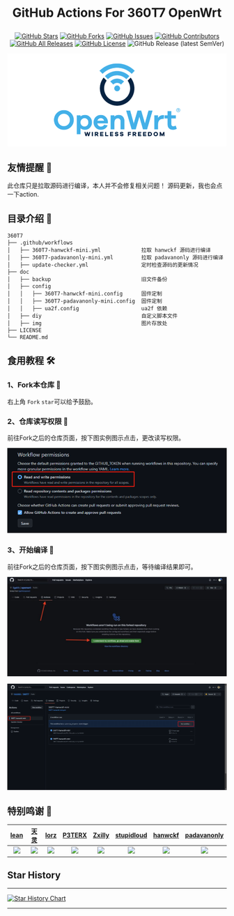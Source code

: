 

<div align="center"> 

<h1 align="center">

GitHub Actions For 360T7 OpenWrt

</h1>

[![GitHub Stars](https://img.shields.io/github/stars/hkk666/360T7?style=flat-square)](https://github.com/hkk666/360T7/stargazers)
[![GitHub Forks](https://img.shields.io/github/forks/hkk666/360T7?style=flat-square)](https://github.com/hkk666/360T7/network)
[![GitHub Issues](https://img.shields.io/github/issues/hkk666/360T7?style=flat-square)](https://github.com/hkk666/360T7/issues)
[![GitHub Contributors](https://img.shields.io/github/contributors/hkk666/360T7?style=flat-square)](https://github.com/hkk666/360T7/graphs/contributors)
[![GitHub All Releases](https://img.shields.io/github/downloads/hkk666/360T7/total?style=flat-square)](https://github.com/hkk666/360T7/releases)
[![GitHub License](https://img.shields.io/github/license/hkk666/360T7?style=flat-square)](https://github.com/hkk666/360T7/blob/main/LICENSE)
![GitHub Release (latest SemVer)](https://img.shields.io/github/v/release/hkk666/360T7?style=flat-square)

</div>

![openwrt](doc/img/openwrt.png)

## 友情提醒 🤣
此仓库只是拉取源码进行编译，本人并不会修复相关问题！
源码更新，我也会点一下action.

## 目录介绍 📖

```tree
360T7
├── .github/workflows
│   ├── 360T7-hanwckf-mini.yml             拉取 hanwckf 源码进行编译
│   ├── 360T7-padavanonly-mini.yml         拉取 padavanonly 源码进行编译
│   ├── update-checker.yml                 定时检查源码的更新情况
├── doc
│   ├── backup                             旧文件备份
│   ├── config
│   │   ├── 360T7-hanwckf-mini.config      固件定制
│   │   ├── 360T7-padavanonly-mini.config  固件定制
│   │   ├── ua2f.config                    ua2f 依赖
│   ├── diy                                自定义脚本文件
│   ├── img                                图片存放处
├── LICENSE
└── README.md
```

## 食用教程 🛠

### 1、Fork本仓库 📌
右上角 `Fork`  `star`可以给予鼓励。

### 2、仓库读写权限 🤔

前往Fork之后的仓库页面，按下图实例图示点击，更改读写权限。 

![](doc/img/example7.png)

### 3、开始编译 🚀

前往Fork之后的仓库页面，按下图实例图示点击，等待编译结果即可。

![](doc/img/example4.png)

![](doc/img/example5.png)

## 特别鸣谢 🥰

|          [lean](https://github.com/coolsnowwolf/lede)         |        [天灵](https://github.com/1715173329)               |              [lorz](https://github.com/1orz/My-action)               |              [P3TERX](https://github.com/P3TERX/Actions-OpenWrt)               |          [Zxilly](https://github.com/Zxilly/UA2F)         |              [stupidloud](https://github.com/stupidloud/cachewrtbuild)               |              [hanwckf](https://github.com/hanwckf/immortalwrt-mt798x)               |              [padavanonly](https://github.com/padavanonly/immortalwrtARM/tree/mt7981)               |
| :----------------------------------------------------------: | :----------------------------------------------------------: | :----------------------------------------------------------: | :----------------------------------------------------------: | :----------------------------------------------------------: | :----------------------------------------------------------: | :----------------------------------------------------------: | :----------------------------------------------------------: |
| <img width="80" src="https://avatars.githubusercontent.com/u/31687149?v=4"/> | <img width="80" src="https://avatars.githubusercontent.com/u/22235437?v=4" /> | <img width="80" src="https://avatars.githubusercontent.com/u/31647663?v=4" /> | <img width="80" src="https://avatars.githubusercontent.com/u/25927179?v=4" /> | <img width="80" src="https://avatars.githubusercontent.com/u/31370133?v=4"/> | <img width="80" src="https://avatars.githubusercontent.com/u/56048681?v=4" /> | <img width="80" src="https://avatars.githubusercontent.com/u/27666983?v=4" /> | <img width="80" src="https://avatars.githubusercontent.com/u/83120842?v=4" /> |

## Star History

<hr>
 
[![Star History Chart](https://api.star-history.com/svg?repos=hkk666/360T7&type=Date)](https://star-history.com/#bytebase/star-history&Date)
 
 <hr>
